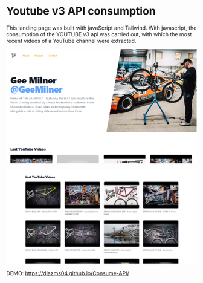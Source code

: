 # Youtube v3 API consumption

This landing page was built with javaScript and Tailwind.
With javascript, the consumption of the YOUTUBE v3 api was carried out, with which the most recent videos of a YouTube channel were extracted.

![](https://github.com/diazms04/Consume-API/blob/main/Screenshot%202023-03-09%20101805.png)

![](https://github.com/diazms04/Consume-API/blob/main/Screenshot%202023-03-22%20122555.png)

DEMO: https://diazms04.github.io/Consume-API/
